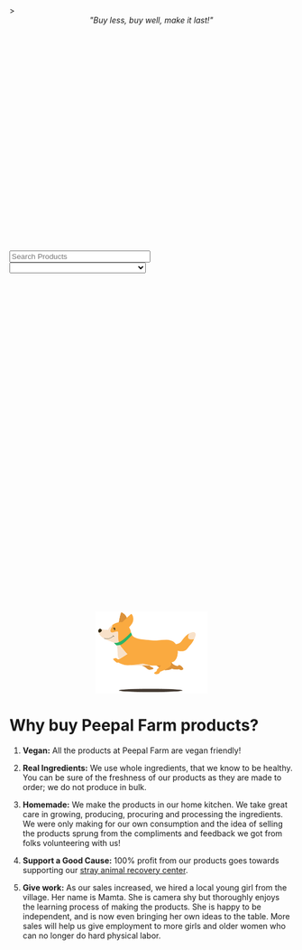 <!--
Title: Good Products
Scripts: 	
- https://www.e-junkie.com/e-junkie-shop-script.js
- https://code.jquery.com/jquery-3.2.1.min.js
- https://cdnjs.cloudflare.com/ajax/libs/fancybox/3.2.5/jquery.fancybox.min.js
Javascript: var ej = new EJ_Shop({client_id:328984,offset:8,lazy_loading_eff:400,pinned:['pntbtr', 'vgnt150', 'vgnsnk'],custom_thumbnails:{'pntbtr':'http://peepalfarm.org/images/pnt_btr_joey01_600.jpg','vgnt150':'http://peepalfarm.org/images/vegantella.jpg'}}); function ej_shop(x){ var z=['pntbtr']; if(true) { z.forEach(function(y){ document.getElementById('row_'+y).onclick = function(e) { e.preventDefault(); window.location.href = "/?p=product&i="+y; } }); } var tmp = "<option value=''>All</option>"; if(x.available_filters != null) x.available_filters.forEach(function(y){ tmp += "<option value='"+y+"'>"+y+"</option>" }); document.getElementById("ej_filter_handler").innerHTML = tmp; }
-->
<link href="https://cdnjs.cloudflare.com/ajax/libs/fancybox/3.2.5/jquery.fancybox.min.css" rel="stylesheet">
<style>
.input_div{
	margin-top: 10px;
	margin-bottom: 15px;
}
.input_div input{ width: 48%; margin-right: 1%; }
.input_div select{ width: 48%; margin-right: 1%; }
.row{
	margin-bottom: 20px;
}
.cart_btn{
	text-decoration: none;
	background-color: #009900;
	padding: 10px;
	border-radius: 3px;
	color: #fff;
	margin-top: 15px;
	display: block;
	width: fit-content;
	line-height: 0px;
}
.cart_btn:hover{
	color: white
}
.label{
	margin-top: 10px;
}
.input, select{
	margin-bottom: 0px;
}
.SndCol{
	padding: 20px;
}
.mobile-friendly{
	display: none;
}
.desktop-friendly{
	display: block;
}
@media(max-width: 600px){
	.index{
		text-align: center;
	}
	.cart_btn{ width: 100%; }
	.SndCol{
		padding: 0px;
	}
	.mobile-friendly{
		display: block;
	}
	.desktop-friendly{
		display: none;
	}
}
.modal {
	max-width: 800px;
	font-family: 'Raleway';
}
.modal img{
    display: block;
    max-width: 100%;
    margin: 20px;
}
</style>
> <center><i>"Buy less, buy well, make it last!"</i></center>

<div class="input_div" style="margin-top: 10vh">
	<input class="input" type="text" placeholder="Search Products" id="ej_search_handler">
	<!-- <select id="ej_sort_handler">
		<option value="Latest">Latest</option>
		<option value="Popular">Popular</option>
	</select> -->
	<select id="ej_filter_handler"></select>
</div>
<div class="row">
  <div id="app_container">
    <img src="/images/loadinganimation.gif" style="max-width: 200px;margin: 0 auto;margin-top: 15vh;display: block;">
  </div>
</div>
<div id="listing_template" hidden>
	<div class="index">
		<div id="{identifier}" style="{style}">
		 		<div class="my-column" id="row_{number}" data-fancybox data-src="#modal_{identifier}">
					<p><strong>{title}</strong><br/>{tagline}</p>
					<img src="{thumbnail}" alt="{title}" title="{title}">
				  {form}
				  <p>₹{price}</p>
				  <button type="button" id="button_element_{id}" class="cart_btn {button_class}" onclick="{onclick}">
		        Add To Cart
		      </button>	
				  {/form}
				</div>    
		</div>
	</div>
	<div class="modal" id="modal_{identifier}" style="display: none">
		<div class="row" style="text-align: left">
	 		<div class="one-half column">
    			<p><strong>{title}</strong></p>
    			<!-- <img src="{custom_thumbnail}" alt="{title}" title="{title}">-->
				<quote style="font-size: 14px;">{description}</quote>
				<div class="desktop-friendly">
					{form}
					{options_template}
					<p>₹{price}</p>
					<button type="button" class="cart_btn {button_class}" onclick="{onclick}">
			            Add To Cart
		            </button>
					{/form}
				</div>
    		</div>
    		<div class="one-half column SndCol"> 
				<p style="font-size: 14px;">{details}</p>
				<div class="mobile-friendly">
					{form}
					{options_template}
					<p>₹{price}</p>
					<button type="button" class="cart_btn {button_class}" onclick="{onclick}">
			            Add To Cart
		            </button>
					{/form}
				</div>
    		</div>    
		</div>
	</div>

</div>

<div id="dropdown_template" hidden>
	<label class="label">{label}</label>
	{hidden}
	<select name="{name}">{options}</select>
</div>
<div id="text_template" hidden>
	<label class="label">{label}</label>
	<input class="input" type="text" placeholder="{placeholder}" name="{name}">
	{hidden}
</div>

<a name="story"></a>

Why buy Peepal Farm products?
==

1. **Vegan:** All the products at Peepal Farm are vegan friendly! 

2. **Real Ingredients:** We use whole ingredients, that we know to be healthy. You can be sure of the freshness of our products as they are made to order; we do not produce in bulk.

3. **Homemade:** We make the products in our home kitchen. We take great care in growing, producing, procuring and processing the ingredients. We were only making for our own consumption and the idea of selling the products sprung from the compliments and feedback we got from folks volunteering with us!

4. **Support a Good Cause:** 100% profit from our products goes towards supporting our [stray animal recovery center](/?p=recovery).

5. **Give work:** As our sales increased, we hired a local young girl from the village. Her name is Mamta. She is camera shy but thoroughly enjoys the learning process of making the products. She is happy to be independent, and is now even bringing her own ideas to the table. More sales will help us give employment to more girls and older women who can no longer do hard physical labor.
